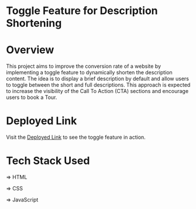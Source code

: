 # Toggle Feature for Description Shortening

# Overview
This project aims to improve the conversion rate of a website by implementing a toggle feature to dynamically shorten the description content. The idea is to display a brief description by default and allow users to toggle between the short and full descriptions. This approach is expected to increase the visibility of the Call To Action (CTA) sections and encourage users to book a Tour.

# Deployed Link
Visit the [Deployed Link]([URL](https://656eee67d748a017274199e4--delightful-strudel-5e1263.netlify.app/)) to see the toggle feature in action.

# Tech Stack Used
=> HTML

=> CSS

=> JavaScript


